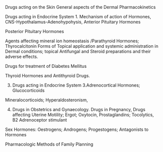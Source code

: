 Drugs acting on the Skin
General aspects of the Dermal Pharmacokinetics

Drugs acting in Endocrine System 1.
Mechanism of action of Hormones,
CNS-Hypothalamus-Adenohypohysis, Anterior Pituitary Hormones

Posterior Pituitary Hormones

Agents affecting mineral ion homeostasis /Parathyroid Hormones; Thyrocalcitonin
Forms of Topical application and systemic administration in Dermal conditions; topical Antifungal and Steroid preparations and their adverse effects.

Drugs for treatment of Diabetes Mellitus

Thyroid Hormones and Antithyroid Drugs.

3. Drugs acting in Endocrine System 3.Adrenocortical Hormones; Glucocorticoids

Mineralocorticoids; Hyperaldosteronism,

4. Drugs in Obstetrics and Gynaecology. Drugs in Pregnancy,
   Drugs affecting Uterine Motility; Ergot; Oxytocin, Prostaglandins; Tocolytics, B2 Adrenoceptor stimulant

Sex Hormones: Oestrogens; Androgens; Progestogens; Antagonists to Hormones

Pharmacologic Methods of Family Planning
